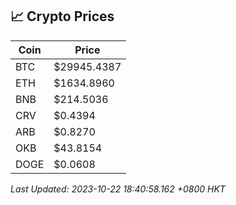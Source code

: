 ## 📈 Crypto Prices

| Coin | Price |
| ---- | ----- |
| BTC | $29945.4387 |
| ETH | $1634.8960 |
| BNB | $214.5036 |
| CRV | $0.4394 |
| ARB | $0.8270 |
| OKB | $43.8154 |
| DOGE | $0.0608 |

_Last Updated: 2023-10-22 18:40:58.162 +0800 HKT_